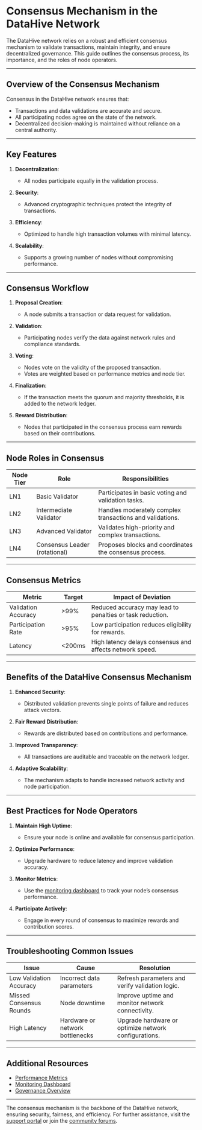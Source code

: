 # Consensus Mechanism in the DataHive Network

The DataHive network relies on a robust and efficient consensus mechanism to validate transactions, maintain integrity, and ensure decentralized governance. This guide outlines the consensus process, its importance, and the roles of node operators.

---

## Overview of the Consensus Mechanism

Consensus in the DataHive network ensures that:
- Transactions and data validations are accurate and secure.
- All participating nodes agree on the state of the network.
- Decentralized decision-making is maintained without reliance on a central authority.

---

## Key Features

1. **Decentralization**:
   - All nodes participate equally in the validation process.

2. **Security**:
   - Advanced cryptographic techniques protect the integrity of transactions.

3. **Efficiency**:
   - Optimized to handle high transaction volumes with minimal latency.

4. **Scalability**:
   - Supports a growing number of nodes without compromising performance.

---

## Consensus Workflow

1. **Proposal Creation**:
   - A node submits a transaction or data request for validation.

2. **Validation**:
   - Participating nodes verify the data against network rules and compliance standards.

3. **Voting**:
   - Nodes vote on the validity of the proposed transaction.
   - Votes are weighted based on performance metrics and node tier.

4. **Finalization**:
   - If the transaction meets the quorum and majority thresholds, it is added to the network ledger.

5. **Reward Distribution**:
   - Nodes that participated in the consensus process earn rewards based on their contributions.

---

## Node Roles in Consensus

| **Node Tier** | **Role**                                 | **Responsibilities**                                              |
|---------------|------------------------------------------|-------------------------------------------------------------------|
| LN1           | Basic Validator                          | Participates in basic voting and validation tasks.                |
| LN2           | Intermediate Validator                   | Handles moderately complex transactions and validations.          |
| LN3           | Advanced Validator                       | Validates high-priority and complex transactions.                 |
| LN4           | Consensus Leader (rotational)            | Proposes blocks and coordinates the consensus process.            |

---

## Consensus Metrics

| **Metric**              | **Target**       | **Impact of Deviation**                                    |
|-------------------------|------------------|----------------------------------------------------------|
| Validation Accuracy     | >99%            | Reduced accuracy may lead to penalties or task reduction. |
| Participation Rate      | >95%            | Low participation reduces eligibility for rewards.        |
| Latency                 | <200ms          | High latency delays consensus and affects network speed.  |

---

## Benefits of the DataHive Consensus Mechanism

1. **Enhanced Security**:
   - Distributed validation prevents single points of failure and reduces attack vectors.

2. **Fair Reward Distribution**:
   - Rewards are distributed based on contributions and performance.

3. **Improved Transparency**:
   - All transactions are auditable and traceable on the network ledger.

4. **Adaptive Scalability**:
   - The mechanism adapts to handle increased network activity and node participation.

---

## Best Practices for Node Operators

1. **Maintain High Uptime**:
   - Ensure your node is online and available for consensus participation.

2. **Optimize Performance**:
   - Upgrade hardware to reduce latency and improve validation accuracy.

3. **Monitor Metrics**:
   - Use the [monitoring dashboard](/docs/onboarding/monitoring.md) to track your node’s consensus performance.

4. **Participate Actively**:
   - Engage in every round of consensus to maximize rewards and contribution scores.

---

## Troubleshooting Common Issues

| **Issue**                   | **Cause**                           | **Resolution**                                              |
|-----------------------------|-------------------------------------|------------------------------------------------------------|
| Low Validation Accuracy     | Incorrect data parameters           | Refresh parameters and verify validation logic.             |
| Missed Consensus Rounds     | Node downtime                       | Improve uptime and monitor network connectivity.            |
| High Latency                | Hardware or network bottlenecks     | Upgrade hardware or optimize network configurations.        |

---

## Additional Resources

- [Performance Metrics](/docs/onboarding/performance/metrics.md)
- [Monitoring Dashboard](/docs/onboarding/monitoring.md)
- [Governance Overview](/docs/onboarding/governance/proposals.md)

---

The consensus mechanism is the backbone of the DataHive network, ensuring security, fairness, and efficiency. For further assistance, visit the [support portal](/docs/onboarding/support/tickets.md) or join the [community forums](/docs/onboarding/community/forums.md).
